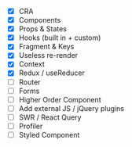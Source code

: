 - [x] CRA
- [x] Components
- [x] Props & States
- [x] Hooks (built in + custom)
- [x] Fragment & Keys
- [x] Useless re-render
- [x] Context
- [x] Redux / useReducer
- [ ] Router
- [ ] Forms
- [ ] Higher Order Component
- [ ] Add external JS / jQuery plugins
- [ ] SWR / React Query
- [ ] Profiler
- [ ] Styled Component
